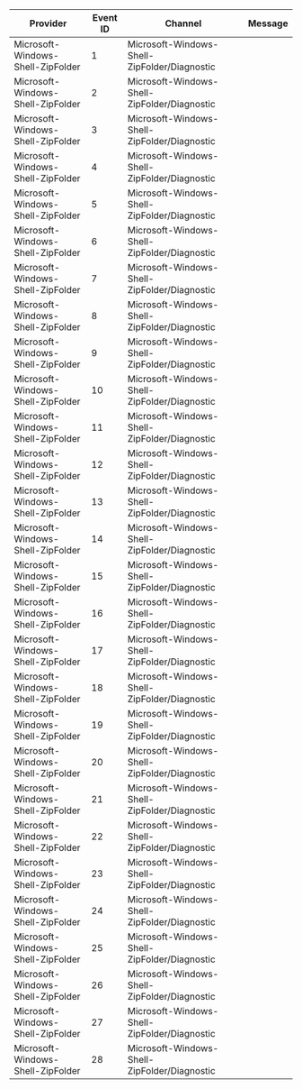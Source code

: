Provider                           |  Event ID  |  Channel                                       |  Message
-----------------------------------|------------|------------------------------------------------|---------
Microsoft-Windows-Shell-ZipFolder  |  1         |  Microsoft-Windows-Shell-ZipFolder/Diagnostic  |
Microsoft-Windows-Shell-ZipFolder  |  2         |  Microsoft-Windows-Shell-ZipFolder/Diagnostic  |
Microsoft-Windows-Shell-ZipFolder  |  3         |  Microsoft-Windows-Shell-ZipFolder/Diagnostic  |
Microsoft-Windows-Shell-ZipFolder  |  4         |  Microsoft-Windows-Shell-ZipFolder/Diagnostic  |
Microsoft-Windows-Shell-ZipFolder  |  5         |  Microsoft-Windows-Shell-ZipFolder/Diagnostic  |
Microsoft-Windows-Shell-ZipFolder  |  6         |  Microsoft-Windows-Shell-ZipFolder/Diagnostic  |
Microsoft-Windows-Shell-ZipFolder  |  7         |  Microsoft-Windows-Shell-ZipFolder/Diagnostic  |
Microsoft-Windows-Shell-ZipFolder  |  8         |  Microsoft-Windows-Shell-ZipFolder/Diagnostic  |
Microsoft-Windows-Shell-ZipFolder  |  9         |  Microsoft-Windows-Shell-ZipFolder/Diagnostic  |
Microsoft-Windows-Shell-ZipFolder  |  10        |  Microsoft-Windows-Shell-ZipFolder/Diagnostic  |
Microsoft-Windows-Shell-ZipFolder  |  11        |  Microsoft-Windows-Shell-ZipFolder/Diagnostic  |
Microsoft-Windows-Shell-ZipFolder  |  12        |  Microsoft-Windows-Shell-ZipFolder/Diagnostic  |
Microsoft-Windows-Shell-ZipFolder  |  13        |  Microsoft-Windows-Shell-ZipFolder/Diagnostic  |
Microsoft-Windows-Shell-ZipFolder  |  14        |  Microsoft-Windows-Shell-ZipFolder/Diagnostic  |
Microsoft-Windows-Shell-ZipFolder  |  15        |  Microsoft-Windows-Shell-ZipFolder/Diagnostic  |
Microsoft-Windows-Shell-ZipFolder  |  16        |  Microsoft-Windows-Shell-ZipFolder/Diagnostic  |
Microsoft-Windows-Shell-ZipFolder  |  17        |  Microsoft-Windows-Shell-ZipFolder/Diagnostic  |
Microsoft-Windows-Shell-ZipFolder  |  18        |  Microsoft-Windows-Shell-ZipFolder/Diagnostic  |
Microsoft-Windows-Shell-ZipFolder  |  19        |  Microsoft-Windows-Shell-ZipFolder/Diagnostic  |
Microsoft-Windows-Shell-ZipFolder  |  20        |  Microsoft-Windows-Shell-ZipFolder/Diagnostic  |
Microsoft-Windows-Shell-ZipFolder  |  21        |  Microsoft-Windows-Shell-ZipFolder/Diagnostic  |
Microsoft-Windows-Shell-ZipFolder  |  22        |  Microsoft-Windows-Shell-ZipFolder/Diagnostic  |
Microsoft-Windows-Shell-ZipFolder  |  23        |  Microsoft-Windows-Shell-ZipFolder/Diagnostic  |
Microsoft-Windows-Shell-ZipFolder  |  24        |  Microsoft-Windows-Shell-ZipFolder/Diagnostic  |
Microsoft-Windows-Shell-ZipFolder  |  25        |  Microsoft-Windows-Shell-ZipFolder/Diagnostic  |
Microsoft-Windows-Shell-ZipFolder  |  26        |  Microsoft-Windows-Shell-ZipFolder/Diagnostic  |
Microsoft-Windows-Shell-ZipFolder  |  27        |  Microsoft-Windows-Shell-ZipFolder/Diagnostic  |
Microsoft-Windows-Shell-ZipFolder  |  28        |  Microsoft-Windows-Shell-ZipFolder/Diagnostic  |